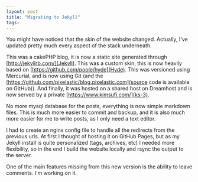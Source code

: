 ```yaml
---
layout: post
title: "Migrating to Jekyll"
tags:
---
```


You might have noticed that the skin of the website changed. Actually, I've
updated pretty much every aspect of the stack underneath.

This was a cakePHP blog, it is now a static site generated through
[http://jekyllrb.com/](Jekyll). This was a custom skin, this is now heavily
based on [https://github.com/poole/hyde](Hyde). This was versioned using
Mercurial, and is now using Git (and the
[https://github.com/pixelastic/blog.pixelastic.com](source code is available on
GitHub)). And finally, it was hosted on a shared host on Dreamhost and is now
served by a private [https://www.kimsufi.com/](ks-3).

No more mysql database for the posts, everything is now simple markdown files.
This is much more easier to commit and backup, and it is also much more easier
for me to write posts, as I only need a text editor.

I had to create an nginx config file to handle all the redirects from the
previous urls. At first I thought of hosting it on GitHub Pages, but as my
Jekyll install is quite personalized (tags, archives, etc) I needed more
flexibility, so in the end I build the website locally and rsync the output to
the server.

One of the main features missing from this new version is the ability to leave
comments. I'm working on it.

